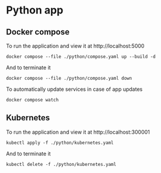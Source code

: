 # Python app

## Docker compose

To run the application and view it at http://localhost:5000
```
docker compose --file ./python/compose.yaml up --build -d
```

And to terminate it
```
docker compose --file ./python/compose.yaml down
```

To automatically update services in case of app updates
```
docker compose watch
```

## Kubernetes

To run the application and view it at http://localhost:300001
```
kubectl apply -f ./python/kubernetes.yaml
```

And to terminate it
```
kubectl delete -f ./python/kubernetes.yaml
```
